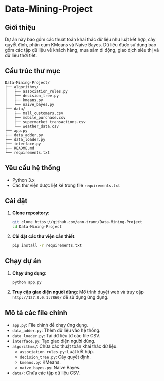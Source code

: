 # Data-Mining-Project
 
## Giới thiệu 
Dự án này bao gồm các thuật toán khai thác dữ liệu như luật kết hợp, cây quyết định, phân cụm KMeans và Naive Bayes. Dữ liệu được sử dụng bao gồm các tập dữ liệu về khách hàng, mua sắm di động, giao dịch siêu thị và dữ liệu thời tiết. 

## Cấu trúc thư mục
```
Data-Mining-Project/
├── algorithms/
│   ├── association_rules.py
│   ├── decision_tree.py
│   ├── kmeans.py
│   └── naive_bayes.py
├── data/
│   ├── mall_customers.csv
│   ├── mobile_purchase.csv
│   ├── supermarket_transactions.csv
│   └── weather_data.csv
├── app.py
├── data_adder.py
├── data_loader.py
├── interface.py
├── README.md
└── requirements.txt
```

## Yêu cầu hệ thống
- Python 3.x
- Các thư viện được liệt kê trong file `requirements.txt`

## Cài đặt
1. **Clone repository**:
    ```bash
    git clone https://github.com/ann-trann/Data-Mining-Project
    cd Data-Mining-Project
    ```

2. **Cài đặt các thư viện cần thiết**:
    ```bash
    pip install -r requirements.txt
    ```

## Chạy dự án
1. **Chạy ứng dụng**:
    ```bash
    python app.py
    ```

2. **Truy cập giao diện người dùng**:
    Mở trình duyệt web và truy cập `http://127.0.0.1:7860/` để sử dụng ứng dụng.

## Mô tả các file chính
- `app.py`: File chính để chạy ứng dụng.
- `data_adder.py`: Thêm dữ liệu vào hệ thống.
- `data_loader.py`: Tải dữ liệu từ các file CSV.
- `interface.py`: Tạo giao diện người dùng.
- `algorithms/`: Chứa các thuật toán khai thác dữ liệu.
  - `association_rules.py`: Luật kết hợp.
  - `decision_tree.py`: Cây quyết định.
  - `kmeans.py`: KMeans.
  - `naive_bayes.py`: Naive Bayes.
- `data/`: Chứa các tập dữ liệu CSV.

